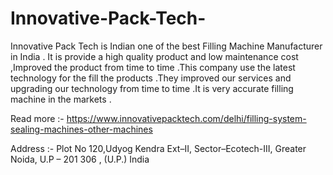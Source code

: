 # Innovative-Pack-Tech-

Innovative Pack Tech is Indian one of the best Filling Machine Manufacturer in India . It is provide a high quality product and low maintenance cost ,Improved the product from time to time .This company use the latest technology for the fill the products .They improved our services and upgrading our technology from time to time .It is very accurate filling machine in the markets .

Read more :- https://www.innovativepacktech.com/delhi/filling-system-sealing-machines-other-machines

Address :- Plot No 120,Udyog Kendra Ext–II, Sector–Ecotech-III, Greater Noida, U.P – 201 306 , (U.P.) India
